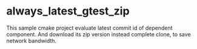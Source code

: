 # always_latest_gtest_zip
This sample cmake project evaluate latest commit id of dependent component. And download its zip version instead complete clone, to save network bandwidth.
